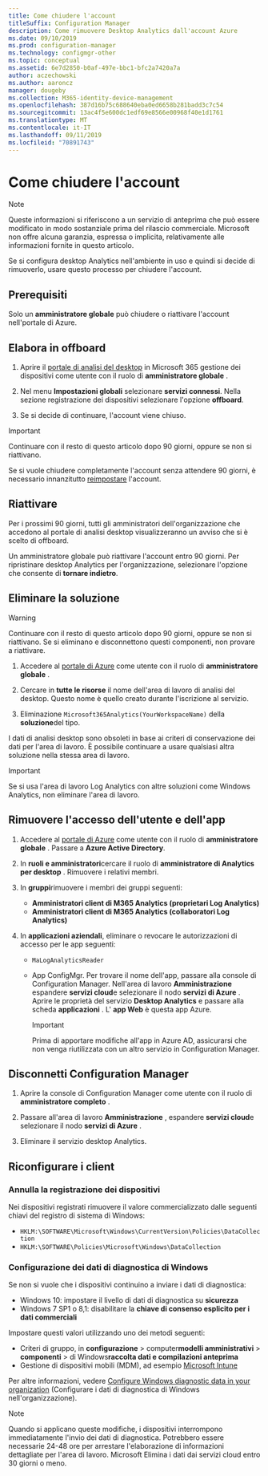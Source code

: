 ```yaml
---
title: Come chiudere l'account
titleSuffix: Configuration Manager
description: Come rimuovere Desktop Analytics dall'account Azure
ms.date: 09/10/2019
ms.prod: configuration-manager
ms.technology: configmgr-other
ms.topic: conceptual
ms.assetid: 6e7d2850-b0af-497e-bbc1-bfc2a7420a7a
author: aczechowski
ms.author: aaroncz
manager: dougeby
ms.collection: M365-identity-device-management
ms.openlocfilehash: 387d16b75c688640eba0ed6658b281badd3c7c54
ms.sourcegitcommit: 13ac4f5e600dc1edf69e8566e00968f40e1d1761
ms.translationtype: MT
ms.contentlocale: it-IT
ms.lasthandoff: 09/11/2019
ms.locfileid: "70891743"
---
```

# <a name="how-to-close-your-account"></a>Come chiudere l'account

> [!Note]  
> Queste informazioni si riferiscono a un servizio di anteprima che può essere modificato in modo sostanziale prima del rilascio commerciale. Microsoft non offre alcuna garanzia, espressa o implicita, relativamente alle informazioni fornite in questo articolo.  

Se si configura desktop Analytics nell'ambiente in uso e quindi si decide di rimuoverlo, usare questo processo per chiudere l'account.

## <a name="prerequisites"></a>Prerequisiti

Solo un **amministratore globale** può chiudere o riattivare l'account nell'portale di Azure.

## <a name="process-to-offboard"></a>Elabora in offboard

1. Aprire il [portale di analisi del desktop](https://aka.ms/desktopanalytics) in Microsoft 365 gestione dei dispositivi come utente con il ruolo di **amministratore globale** .

1. Nel menu **Impostazioni globali** selezionare **servizi connessi**. Nella sezione registrazione dei dispositivi selezionare l'opzione **offboard**.

1. Se si decide di continuare, l'account viene chiuso.

> [!Important]
> Continuare con il resto di questo articolo dopo 90 giorni, oppure se non si riattivano.
>
> Se si vuole chiudere completamente l'account senza attendere 90 giorni, è necessario innanzitutto [reimpostare](/sccm/desktop-analytics/account-reset) l'account.

## <a name="reactivate"></a>Riattivare

Per i prossimi 90 giorni, tutti gli amministratori dell'organizzazione che accedono al portale di analisi desktop visualizzeranno un avviso che si è scelto di offboard.

Un amministratore globale può riattivare l'account entro 90 giorni. Per ripristinare desktop Analytics per l'organizzazione, selezionare l'opzione che consente di **tornare indietro**.

## <a name="delete-the-solution"></a>Eliminare la soluzione

> [!Warning]
> Continuare con il resto di questo articolo dopo 90 giorni, oppure se non si riattivano. Se si eliminano e disconnettono questi componenti, non provare a riattivare.

1. Accedere al [portale di Azure](https://portal.azure.com) come utente con il ruolo di **amministratore globale** .

1. Cercare in **tutte le risorse** il nome dell'area di lavoro di analisi del desktop. Questo nome è quello creato durante l'iscrizione al servizio.

1. Eliminazione `Microsoft365Analytics(YourWorkspaceName)` della **soluzione**del tipo.

I dati di analisi desktop sono obsoleti in base ai criteri di conservazione dei dati per l'area di lavoro. È possibile continuare a usare qualsiasi altra soluzione nella stessa area di lavoro.

> [!Important]  
> Se si usa l'area di lavoro Log Analytics con altre soluzioni come Windows Analytics, non eliminare l'area di lavoro.

## <a name="remove-user-and-app-access"></a>Rimuovere l'accesso dell'utente e dell'app

1. Accedere al [portale di Azure](https://portal.azure.com) come utente con il ruolo di **amministratore globale** . Passare a **Azure Active Directory**.

1. In **ruoli e amministratori**cercare il ruolo di **amministratore di Analytics per desktop** . Rimuovere i relativi membri.

1. In **gruppi**rimuovere i membri dei gruppi seguenti:

    - **Amministratori client di M365 Analytics (proprietari Log Analytics)**
    - **Amministratori client di M365 Analytics (collaboratori Log Analytics)**

1. In **applicazioni aziendali**, eliminare o revocare le autorizzazioni di accesso per le app seguenti:

    - `MaLogAnalyticsReader`

    - App ConfigMgr. Per trovare il nome dell'app, passare alla console di Configuration Manager. Nell'area di lavoro **Amministrazione** espandere **servizi cloud**e selezionare il nodo **servizi di Azure** . Aprire le proprietà del servizio **Desktop Analytics** e passare alla scheda **applicazioni** . L' **app Web** è questa app Azure.

        > [!Important]  
        > Prima di apportare modifiche all'app in Azure AD, assicurarsi che non venga riutilizzata con un altro servizio in Configuration Manager.

## <a name="disconnect-configuration-manager"></a>Disconnetti Configuration Manager

1. Aprire la console di Configuration Manager come utente con il ruolo di **amministratore completo** .

1. Passare all'area di lavoro **Amministrazione** , espandere **servizi cloud**e selezionare il nodo **servizi di Azure** .

1. Eliminare il servizio desktop Analytics.

## <a name="reconfigure-clients"></a>Riconfigurare i client

### <a name="unenroll-devices"></a>Annulla la registrazione dei dispositivi

Nei dispositivi registrati rimuovere il valore commercializzato dalle seguenti chiavi del registro di sistema di Windows:

- `HKLM:\SOFTWARE\Microsoft\Windows\CurrentVersion\Policies\DataCollection`
- `HKLM:\SOFTWARE\Policies\Microsoft\Windows\DataCollection`

### <a name="windows-diagnostic-data-configuration"></a>Configurazione dei dati di diagnostica di Windows

Se non si vuole che i dispositivi continuino a inviare i dati di diagnostica:

- Windows 10: impostare il livello di dati di diagnostica su **sicurezza**
- Windows 7 SP1 o 8,1: disabilitare la **chiave di consenso esplicito per i dati commerciali**

Impostare questi valori utilizzando uno dei metodi seguenti:

- Criteri di gruppo, in **configurazione** > computer**modelli amministrativi** > **componenti** > di Windows**raccolta dati e compilazioni anteprima**
- Gestione di dispositivi mobili (MDM), ad esempio [Microsoft Intune](https://docs.microsoft.com/intune/device-restrictions-windows-10#reporting-and-telemetry)

Per altre informazioni, vedere [Configure Windows diagnostic data in your organization](https://docs.microsoft.com/windows/privacy/configure-windows-diagnostic-data-in-your-organization) (Configurare i dati di diagnostica di Windows nell'organizzazione).

> [!NOTE]  
> Quando si applicano queste modifiche, i dispositivi interrompono immediatamente l'invio dei dati di diagnostica. Potrebbero essere necessarie 24-48 ore per arrestare l'elaborazione di informazioni dettagliate per l'area di lavoro. Microsoft Elimina i dati dai servizi cloud entro 30 giorni o meno.

